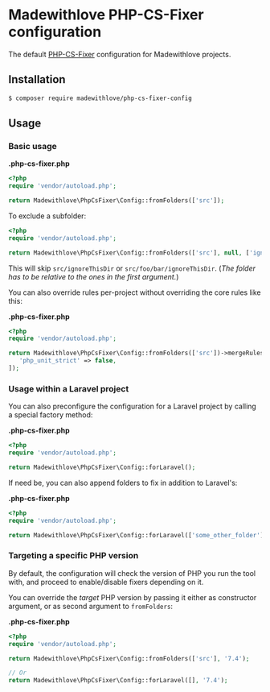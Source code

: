 # Madewithlove PHP-CS-Fixer configuration

The default [PHP-CS-Fixer](https://github.com/FriendsOfPHP/PHP-CS-Fixer) configuration for Madewithlove projects. 

## Installation

```bash
$ composer require madewithlove/php-cs-fixer-config
```

## Usage

### Basic usage

**.php-cs-fixer.php**

```php
<?php
require 'vendor/autoload.php';

return Madewithlove\PhpCsFixer\Config::fromFolders(['src']);
```

To exclude a subfolder:

```php
<?php
require 'vendor/autoload.php';

return Madewithlove\PhpCsFixer\Config::fromFolders(['src'], null, ['ignoreThisDir']);
```
This will skip `src/ignoreThisDir` or `src/foo/bar/ignoreThisDir`. (_The folder has to be relative to the ones in the first argument._)

You can also override rules per-project without overriding the core rules like this:

**.php-cs-fixer.php**

```php
<?php
require 'vendor/autoload.php';

return Madewithlove\PhpCsFixer\Config::fromFolders(['src'])->mergeRules([
   'php_unit_strict' => false,
]);
```

### Usage within a Laravel project

You can also preconfigure the configuration for a Laravel project by calling a special factory method:

**.php-cs-fixer.php**

```php
<?php
require 'vendor/autoload.php';

return Madewithlove\PhpCsFixer\Config::forLaravel();
```

If need be, you can also append folders to fix in addition to Laravel's:

**.php-cs-fixer.php**

```php
<?php
require 'vendor/autoload.php';

return Madewithlove\PhpCsFixer\Config::forLaravel(['some_other_folder']);
```

### Targeting a specific PHP version

By default, the configuration will check the version of PHP you run the tool with, and proceed to enable/disable fixers depending on it. 

You can override the _target_ PHP version by passing it either as constructor argument, or as second argument to `fromFolders`:

**.php-cs-fixer.php**

```php
<?php
require 'vendor/autoload.php';

return Madewithlove\PhpCsFixer\Config::fromFolders(['src'], '7.4');

// Or
return Madewithlove\PhpCsFixer\Config::forLaravel([], '7.4');
```
